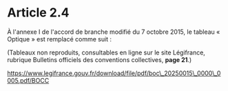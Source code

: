 # Article 2.4

À l'annexe I de l'accord de branche modifié du 7 octobre 2015, le tableau « Optique » est remplacé comme suit :

(Tableaux non reproduits, consultables en ligne sur le site Légifrance, rubrique Bulletins officiels des conventions collectives, **page 21**.)

 https://www.legifrance.gouv.fr/download/file/pdf/boc\_20250015\_0000\_0005.pdf/BOCC 

